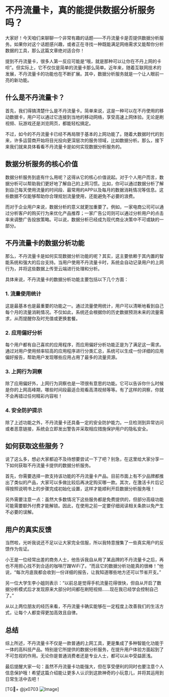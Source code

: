 # 不丹流量卡，真的能提供数据分析服务吗？

大家好！今天咱们来聊聊一个非常有趣的话题——不丹流量卡是否提供数据分析服务。如果你对这个话题感兴趣，或者正在寻找一种既能满足网络需求又能帮你分析数据的工具，那么这篇文章绝对适合你！

提到不丹流量卡，很多人第一反应可能是“哦，就是那种可以让你在不丹上网的卡呗”。但实际上，它不仅仅是简单的流量卡那么简单。近年来，随着互联网技术的发展，不丹流量卡的功能也在不断扩展。其中，数据分析服务就是一个让人眼前一亮的新功能。

## 什么是不丹流量卡？

首先，我们得搞清楚什么是不丹流量卡。简单来说，这是一种可以在不丹使用的移动数据卡，用户可以通过它连接到当地的移动网络，享受高速上网体验。无论是刷视频、玩游戏还是浏览网页，都能轻松搞定。

不过，如今的不丹流量卡已经不再局限于基本的上网功能了。随着大数据时代的到来，许多运营商开始将目光投向更深层次的服务领域，比如数据分析。那么，接下来我们就来具体看看不丹流量卡是如何实现数据分析服务的。

## 数据分析服务的核心价值

数据分析服务到底有什么用呢？这得从它的核心价值说起。对于个人用户而言，数据分析可以帮助我们更好地了解自己的上网习惯。比如，你可以通过数据分析了解到自己每天使用流量的时间段、最常用的APP以及每月的数据消耗情况等信息。这些数据不仅能够帮助你合理规划流量使用，还能避免不必要的浪费。

而对于企业用户来说，数据分析的意义就更加重要了。例如，一家电商公司可以通过分析客户的购买行为来优化产品推荐；一家广告公司则可以通过分析用户的点击率来调整广告投放策略。可以说，数据分析已经成为现代商业决策中不可或缺的一部分。

## 不丹流量卡的数据分析功能

那么，不丹流量卡是如何实现数据分析功能的呢？其实，这主要依赖于其内置的智能系统和强大的后台支持。当用户使用不丹流量卡时，系统会自动记录用户的上网行为，并将这些数据上传至云端进行处理和分析。

具体来说，不丹流量卡的数据分析功能主要包括以下几个方面：

### 1. 流量使用统计

这是最基本也是最重要的功能之一。通过流量使用统计，用户可以清晰地看到自己每个月的流量消耗情况。不仅如此，系统还会根据你的历史数据预测未来的流量需求，从而提醒你及时充值或更换套餐。

### 2. 应用偏好分析

每个用户都有自己喜欢的应用程序，而应用偏好分析功能正是为了满足这一需求。通过对用户使用频率较高的应用程序进行分类汇总，系统可以生成一份详细的应用偏好报告，帮助用户发现哪些应用占用了最多的流量资源。

### 3. 上网行为洞察

除了应用偏好外，上网行为洞察也是一项很有意思的功能。它可以告诉你什么时候是你的上网高峰期，哪些时间段最适合观看高清视频等等。有了这样的洞察，你就不会再错过任何精彩内容啦！

### 4. 安全防护提示

除了上述功能之外，不丹流量卡还具备一定的安全防护能力。一旦检测到异常访问或者恶意链接，系统会立即发出警告并采取相应措施保护用户的隐私安全。

## 如何获取这些服务？

说了这么多，想必大家都迫不及待想要尝试一下了吧？别急，在这里给大家分享一下如何获取不丹流量卡提供的数据分析服务。

首先，你需要选择一款支持该功能的不丹流量卡产品。目前市面上有不少品牌都推出了类似的产品，大家可以多做比较后再决定购买哪一款。其次，在激活卡片后记得按照说明书上的步骤完成初始化设置，这样才能顺利开启数据分析服务哦！

另外需要注意一点：虽然大多数情况下这些服务都是免费提供的，但部分高级功能可能需要额外付费才能解锁。因此，在使用之前一定要仔细阅读相关条款以免产生不必要的误解。

## 用户的真实反馈

当然啦，光听我说还不足以让大家完全信服，所以我特意搜集了一些真实用户的反馈作为佐证。

小王是一位经常出差的商务人士，他告诉我自从用了某品牌的不丹流量卡之后，再也不用担心找不到合适的咖啡厅蹭WiFi了。“而且它的数据分析功能真的很棒！”他说，“每次月底我都会收到一份详细的报告，让我知道哪些地方还可以节省开支。”

另一位大学生李小姐则表示：“以前总是觉得手机流量花得很快，但自从开启了数据分析模式后才发现原来大部分时间都在刷短视频……现在我已经学会控制自己了。”

从以上两位朋友的经历来看，不丹流量卡确实能够在一定程度上改善我们的生活方式，让每个人都变得更加高效且自律。

## 总结

综上所述，不丹流量卡不仅是一款普通的上网工具，更是集成了多种智能化功能于一体的高科技产品。特别是它所提供的数据分析服务，在提升用户体验方面起到了不可忽视的作用。无论你是普通消费者还是专业人士，都可以从中受益匪浅。

最后提醒大家一句：虽然不丹流量卡功能强大，但在享受便利的同时也要注意个人信息保护哦！希望这篇介绍能让更多人认识到这款神奇的小玩意儿，并将其运用到日常生活中去吧！

[TG💪+ @jx0703 ![Image](https://github.com/user-attachments/assets/dbca1d08-cadb-493c-b0ec-ad6f7a83f270)]